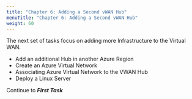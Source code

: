 ```yaml
---
title: "Chapter 6: Adding a Second vWAN Hub"
menuTitle: "Chapter 6: Adding a Second vWAN Hub"
weight: 60
---
```



The next set of tasks focus on adding more Infrastructure to the Virtual WAN.

- Add an additional Hub in another Azure Region
- Create an Azure Virtual Network
- Associating Azure Virtual Network to the VWAN Hub
- Deploy a Linux Server

Continue to ***First Task***
